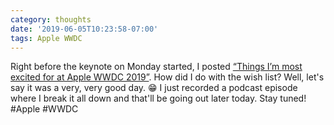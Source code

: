 ```yaml
---
category: thoughts
date: '2019-06-05T10:23:58-07:00'
tags: Apple WWDC
---
```


Right before the keynote on Monday started, I posted [“Things I’m most excited for at Apple WWDC 2019”](https://jaredwhite.com/20190603/1). How did I do with the wish list? Well, let's say it was a very, very good day. 😁 I just recorded a podcast episode where I break it all down and that'll be going out later today. Stay tuned! #Apple #WWDC